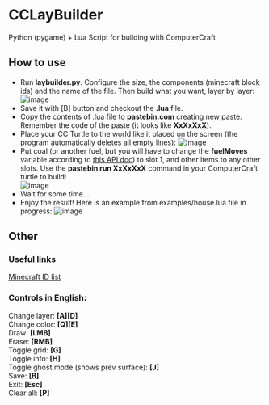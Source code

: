 # CCLayBuilder
Python (pygame) + Lua Script for building with ComputerCraft

## How to use
- Run **laybuilder.py**. Configure the size, the components (minecraft block ids) and the name of the file. Then build what you want, layer by layer:  
 ![image](https://user-images.githubusercontent.com/56085790/179429266-696e398c-fdb7-418c-b00a-5b03757c1d26.png)
- Save it with [B] button and checkout the **.lua** file.
- Copy the contents of .lua file to **pastebin.com** creating new paste. Remember the code of the paste (it looks like **XxXxXxX**).
- Place your CC Turtle to the world like it placed on the screen (the program automatically deletes all empty lines):
 ![image](https://user-images.githubusercontent.com/56085790/179428939-a75838a9-45f2-4fd0-8f8e-b624ae680517.png)
- Put coal (or another fuel, but you will have to change the **fuelMoves** variable according to [this API doc](https://www.computercraft.info/wiki/Turtle.refuel)) to slot 1, and other items to any other slots. Use the **pastebin run XxXxXxX** command in your ComputerCraft turtle to build:  
 ![image](https://user-images.githubusercontent.com/56085790/179428638-8fa20a67-8af6-44a9-a5f0-4e9712563b6e.png)
- Wait for some time...
- Enjoy the result! Here is an example from examples/house.lua file in progress:
 ![image](https://user-images.githubusercontent.com/56085790/179429577-a4498236-3275-4481-9e34-5097fd9f34ca.png)


## Other
### Useful links
[Minecraft ID list](https://minecraftitemids.com/)

### Controls in English:  
 Change layer: **[A][D]**  
 Change color: **[Q][E]**  
 Draw: **[LMB]**  
 Erase: **[RMB]**  
 Toggle grid: **[G]**  
 Toggle info: **[H]**  
 Toggle ghost mode (shows prev surface): **[J]**  
 Save: **[B]**  
 Exit: **[Esc]**  
 Clear all: **[P]** 
 
 

